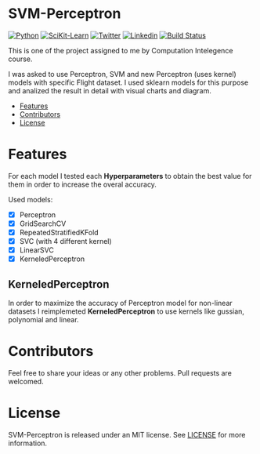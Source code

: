 # SVM-Perceptron

[![Python](https://img.shields.io/badge/Python-3.10_or_Higher-yellow?style=flat-square)](https://img.shields.io/badge/Swift-5.1_5.2_5.3_5.4-Orange?style=flat-square)
[![SciKit-Learn](https://img.shields.io/badge/SciKit_Learn-1.1.1_or_Higher-orange?style=flat-square)](https://img.shields.io/badge/Swift-5.1_5.2_5.3_5.4-Orange?style=flat-square)
[![Twitter](https://img.shields.io/badge/twitter-@Vosough_k-magenta.svg?style=flat-square)](https://twitter.com/AlamofireSF)
[![Linkedin](https://img.shields.io/badge/twitter-@Vosough_k-blue.svg?style=flat-square)](https://www.linkedin.com/in/kiarashvosough/)
[![Build Status](https://travis-ci.org/joemccann/dillinger.svg?branch=master)](https://travis-ci.org/joemccann/dillinger)

This is one of the project assigned to me by Computation Intelegence course.

I was asked to use Perceptron, SVM and new Perceptron (uses kernel) models with specific Flight dataset.
I used sklearn models for this purpose and analized the result in detail with visual charts and diagram.

- [Features](#features)
- [Contributors](#Contributors)
- [License](#license)


# Features

For each model I tested each **Hyperparameters** to obtain the best value for them in order to increase the overal accuracy.

Used models:

- [x] Perceptron
- [x] GridSearchCV
- [x] RepeatedStratifiedKFold
- [x] SVC (with 4 different kernel)
- [x] LinearSVC
- [x] KerneledPerceptron

## KerneledPerceptron

In order to maximize the accuracy of Perceptron model for non-linear datasets I reimplemeted **KerneledPerceptron** to use kernels like gussian, polynomial and linear.

# Contributors

Feel free to share your ideas or any other problems. Pull requests are welcomed.

# License

SVM-Perceptron is released under an MIT license. See [LICENSE](https://github.com/kiarashvosough1999/SVM-Perceptron/blob/master/LICENSE) for more information.

